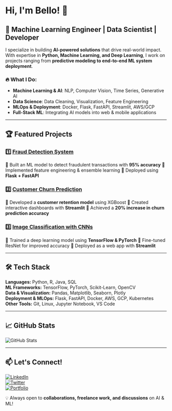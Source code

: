 # Hi, I'm Bello! 👋

## 🚀 Machine Learning Engineer | Data Scientist | Developer

I specialize in building **AI-powered solutions** that drive real-world impact. With expertise in **Python, Machine Learning, and Deep Learning**, I work on projects ranging from **predictive modeling to end-to-end ML system deployment**.

### 🔥 What I Do:
- **Machine Learning & AI**: NLP, Computer Vision, Time Series, Generative AI
- **Data Science**: Data Cleaning, Visualization, Feature Engineering
- **MLOps & Deployment**: Docker, Flask, FastAPI, Streamlit, AWS/GCP
- **Full-Stack ML**: Integrating AI models into web & mobile applications

---

## 🏆 Featured Projects

### 1️⃣ [Fraud Detection System](https://github.com/yourusername/fraud-detection)
🔹 Built an ML model to detect fraudulent transactions with **95% accuracy**
🔹 Implemented feature engineering & ensemble learning
🔹 Deployed using **Flask + FastAPI**

### 2️⃣ [Customer Churn Prediction](https://github.com/yourusername/churn-prediction)
🔹 Developed a **customer retention model** using XGBoost
🔹 Created interactive dashboards with **Streamlit**
🔹 Achieved a **20% increase in churn prediction accuracy**

### 3️⃣ [Image Classification with CNNs](https://github.com/yourusername/cnn-image-classification)
🔹 Trained a deep learning model using **TensorFlow & PyTorch**
🔹 Fine-tuned ResNet for improved accuracy
🔹 Deployed as a web app with **Streamlit**

---

## 🛠 Tech Stack

**Languages:** Python, R, Java, SQL  
**ML Frameworks:** TensorFlow, PyTorch, Scikit-Learn, OpenCV  
**Data & Visualization:** Pandas, Matplotlib, Seaborn, Plotly  
**Deployment & MLOps:** Flask, FastAPI, Docker, AWS, GCP, Kubernetes  
**Other Tools:** Git, Linux, Jupyter Notebook, VS Code  

---

## 📈 GitHub Stats
![GitHub Stats](https://github-readme-stats.vercel.app/api?username=motechbello1&show_icons=true&theme=dark)


---

## 📫 Let's Connect!
[![LinkedIn](https://img.shields.io/badge/LinkedIn-Connect-blue?logo=linkedin)](https://www.linkedin.com/in/yourlinkedin/)  
[![Twitter](https://img.shields.io/badge/Twitter-Follow-blue?logo=twitter)](https://twitter.com/yourtwitter)  
[![Portfolio](https://img.shields.io/badge/Portfolio-Visit-blue?logo=github)](https://yourportfolio.com/)  

💡 Always open to **collaborations, freelance work, and discussions** on AI & ML!

